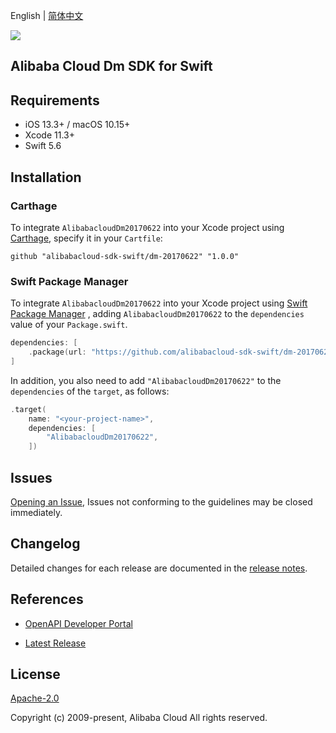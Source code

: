English | [简体中文](README-CN.md)

![](https://aliyunsdk-pages.alicdn.com/icons/AlibabaCloud.svg)

## Alibaba Cloud Dm SDK for Swift

## Requirements

- iOS 13.3+ / macOS 10.15+
- Xcode 11.3+
- Swift 5.6

## Installation

### Carthage

To integrate `AlibabacloudDm20170622` into your Xcode project using [Carthage](https://github.com/Carthage/Carthage), specify it in your `Cartfile`:

```ogdl
github "alibabacloud-sdk-swift/dm-20170622" "1.0.0"
```

### Swift Package Manager

To integrate `AlibabacloudDm20170622` into your Xcode project using [Swift Package Manager](https://swift.org/package-manager/) , adding `AlibabacloudDm20170622` to the `dependencies` value of your `Package.swift`.

```swift
dependencies: [
    .package(url: "https://github.com/alibabacloud-sdk-swift/dm-20170622.git", from: "1.0.0")
]
```

In addition, you also need to add `"AlibabacloudDm20170622"` to the `dependencies` of the `target`, as follows:

```swift
.target(
    name: "<your-project-name>",
    dependencies: [
        "AlibabacloudDm20170622",
    ])
```

## Issues

[Opening an Issue](https://github.com/alibabacloud-sdk-swift/dm-20170622/issues/new), Issues not conforming to the guidelines may be closed immediately.

## Changelog

Detailed changes for each release are documented in the [release notes](./ChangeLog.txt).

## References

* [OpenAPI Developer Portal](https://next.api.alibabacloud.com/home)
- [Latest Release](https://github.com/alibabacloud-sdk-swift/dm-20170622)

## License

[Apache-2.0](http://www.apache.org/licenses/LICENSE-2.0)

Copyright (c) 2009-present, Alibaba Cloud All rights reserved.
